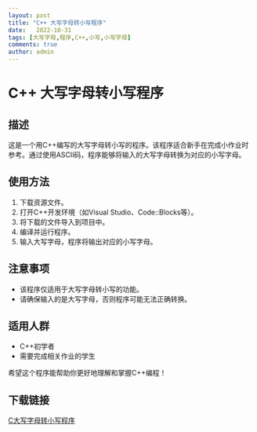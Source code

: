 ```yaml
---
layout: post
title: "C++ 大写字母转小写程序"
date:   2022-10-31
tags: [大写字母,程序,C++,小写,小写字母]
comments: true
author: admin
---
```

# C++ 大写字母转小写程序

## 描述

这是一个用C++编写的大写字母转小写的程序。该程序适合新手在完成小作业时参考。通过使用ASCII码，程序能够将输入的大写字母转换为对应的小写字母。

## 使用方法

1. 下载资源文件。
2. 打开C++开发环境（如Visual Studio、Code::Blocks等）。
3. 将下载的文件导入到项目中。
4. 编译并运行程序。
5. 输入大写字母，程序将输出对应的小写字母。

## 注意事项

- 该程序仅适用于大写字母转小写的功能。
- 请确保输入的是大写字母，否则程序可能无法正确转换。

## 适用人群

- C++初学者
- 需要完成相关作业的学生

希望这个程序能帮助你更好地理解和掌握C++编程！

## 下载链接

[C大写字母转小写程序](https://pan.quark.cn/s/71a91cc902f6)